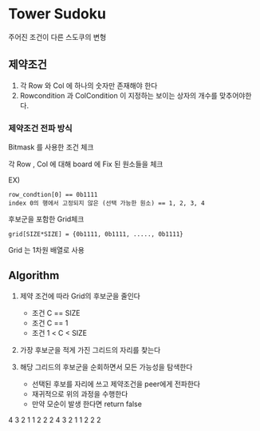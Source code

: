 # Tower Sudoku

주어진 조건이 다른 스도쿠의 변형

## 제약조건

1. 각 Row 와 Col 에 하나의 숫자만 존재해야 한다
2. Rowcondition 과 ColCondition 이 지정하는 보이는 상자의 개수를 맞추어야한다.

### 제약조건 전파 방식

Bitmask 를 사용한 조건 체크

각 Row , Col 에 대해 board 에 Fix 된 원소들을 체크

EX)

```pseudo
row_condtion[0] == 0b1111 
index 0의 행에서 고정되지 않은 (선택 가능한 원소) == 1, 2, 3, 4
```

후보군을 포함한 Grid체크

```pseudo
grid[SIZE*SIZE] = {0b1111, 0b1111, ....., 0b1111}
```

Grid 는 1차원 배열로 사용

## Algorithm

1. 제약 조건에 따라 Grid의 후보군을 줄인다

    - 조건 C == SIZE
    - 조건 C == 1
    - 조건 1 < C < SIZE

2. 가장 후보군을 적게 가진 그리드의 자리를 찾는다

3. 해당 그리드의 후보군을 순회하면서 모든 가능성을 탐색한다

    - 선택된 후보를 자리에 쓰고 제약조건을 peer에게 전파한다
    - 재귀적으로 위의 과정을 수행한다
    - 만약 모순이 발생 한다면 return false

4 3 2 1 1 2 2 2 4 3 2 1 1 2 2 2